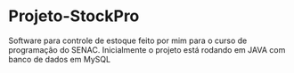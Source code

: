 # Projeto-StockPro
 Software para controle de estoque feito por mim para o curso de programação do SENAC.
 Inicialmente o projeto está rodando em JAVA com banco de dados em MySQL
